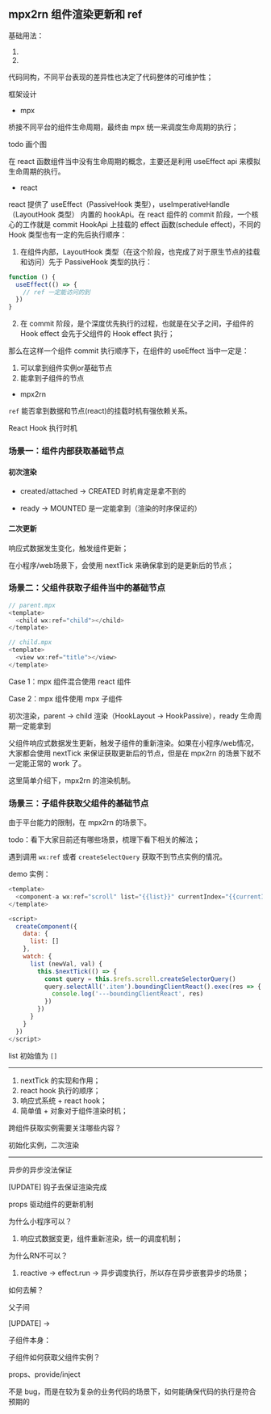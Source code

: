 ## mpx2rn 组件渲染更新和 ref

基础用法：

1. <view wx:ref="xxx"></view>
2. <view wx:ref id="a" class="a b c"></view>

代码同构，不同平台表现的差异性也决定了代码整体的可维护性；

框架设计

* mpx

桥接不同平台的组件生命周期，最终由 mpx 统一来调度生命周期的执行；

todo 画个图

在 react 函数组件当中没有生命周期的概念，主要还是利用 useEffect api 来模拟生命周期的执行。

* react

react 提供了 useEffect（PassiveHook 类型），useImperativeHandle（LayoutHook 类型） 内置的 hookApi。在 react 组件的 commit 阶段，一个核心的工作就是 commit HookApi 上挂载的 effect 函数(schedule effect)，不同的 Hook 类型也有一定的先后执行顺序：

1. 在组件内部，LayoutHook 类型（在这个阶段，也完成了对于原生节点的挂载和访问）先于 PassiveHook 类型的执行：

```javascript
function () {
  useEffect(() => {
    // ref 一定能访问的到
  })
}
```

2. 在 commit 阶段，是个深度优先执行的过程，也就是在父子之间，子组件的 Hook effect 会先于父组件的 Hook effect 执行；

那么在这样一个组件 commit 执行顺序下，在组件的 useEffect 当中一定是：

1. 可以拿到组件实例or基础节点
2. 能拿到子组件的节点



* mpx2rn

`ref` 能否拿到数据和节点(react)的挂载时机有强依赖关系。

React Hook 执行时机

### 场景一：组件内部获取基础节点

#### 初次渲染

* created/attached -> CREATED 时机肯定是拿不到的

* ready -> MOUNTED 是一定能拿到（渲染的时序保证的）

#### 二次更新

响应式数据发生变化，触发组件更新；

在小程序/web场景下，会使用 nextTick 来确保拿到的是更新后的节点；



### 场景二：父组件获取子组件当中的基础节点

```javascript
// parent.mpx
<template>
  <child wx:ref="child"></child>
</template>

// child.mpx
<template>
  <view wx:ref="title"></view>
</template>
```

Case 1：mpx 组件混合使用 react 组件


Case 2：mpx 组件使用 mpx 子组件

初次渲染，parent -> child 渲染（HookLayout -> HookPassive），ready 生命周期一定能拿到

父组件响应式数据发生更新，触发子组件的重新渲染。如果在小程序/web情况，大家都会使用 nextTick 来保证获取更新后的节点，但是在 mpx2rn 的场景下就不一定能正常的 work 了。

这里简单介绍下，mpx2rn 的渲染机制。



### 场景三：子组件获取父组件的基础节点

由于平台能力的限制，在 mpx2rn 的场景下。

todo：看下大家目前还有哪些场景，梳理下看下相关的解法；


遇到调用 `wx:ref` 或者 `createSelectQuery` 获取不到节点实例的情况。

demo 实例：

```javascript
<template>
  <component-a wx:ref="scroll" list="{{list}}" currentIndex="{{currentIndex}}"/>
</template>

<script>
  createComponent({
    data: {
      list: []
    },
    watch: {
      list (newVal, val) {
        this.$nextTick(() => {
          const query = this.$refs.scroll.createSelectorQuery()
          query.selectAll('.item').boundingClientReact().exec(res => {
            console.log('---boundingClientReact', res)
          })
        })
      }
    }
  })
</script>
```

list 初始值为 `[]`

----

1. nextTick 的实现和作用；
2. react hook 执行的顺序；
3. 响应式系统 + react hook；
4. 简单值 + 对象对于组件渲染时机；

跨组件获取实例需要关注哪些内容？


初始化实例，二次渲染



----

异步的异步没法保证

[UPDATE] 钩子去保证渲染完成

props 驱动组件的更新机制

为什么小程序可以？

1. 响应式数据变更，组件重新渲染，统一的调度机制；

为什么RN不可以？

1. reactive -> effect.run -> 异步调度执行，所以存在异步嵌套异步的场景；

如何去解？

父子间

[UPDATE] -> 

子组件本身：




子组件如何获取父组件实例？

props、provide/inject


不是 bug，而是在较为复杂的业务代码的场景下，如何能确保代码的执行是符合预期的